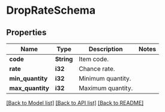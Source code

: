 # DropRateSchema

## Properties

Name | Type | Description | Notes
------------ | ------------- | ------------- | -------------
**code** | **String** | Item code. | 
**rate** | **i32** | Chance rate. | 
**min_quantity** | **i32** | Minimum quantity. | 
**max_quantity** | **i32** | Maximum quantity. | 

[[Back to Model list]](../README.md#documentation-for-models) [[Back to API list]](../README.md#documentation-for-api-endpoints) [[Back to README]](../README.md)


